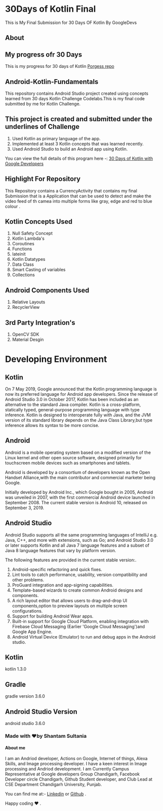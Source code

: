 # 30Days of Kotlin Final

This is My Final Submission for 30 Days OF Kotlin By GoogleDevs

## About 

## My progress ofr 30 Days 

This is my progress for 30 days of Kotlin [Porgess repo](https://github.com/shantamsultania/30days-of-kotlin)

## Android-Kotlin-Fundamentals
This repository contains Android Studio project created using concepts learned from 30 days Kotlin Challenge Codelabs.This is my final code submitted by me for Kotlin Challenge.

## This project is created and submitted under the underlines of Challenge
1. Used Kotlin as primary language of the app.
2. Implemented at least 3 Kotlin concepts that was learned recently. 
3. Used Android Studio to build an Android app using Kotlin.

You can view the full details of this program here -: [30 Days of Kotlin with Google Developers](https://eventsonair.withgoogle.com/events/kotlin)

## Highlight For Repository
This Repository contains a CurrencyActivity that contains my final Submission that is a Application that can be used to detect and make the video feed of th camea into multiple forms like gray, edge and red to blue colour .




## Kotlin Concepts Used
1. Null Safety Concept
2. Kotlin Lambda's
3. Coroutines
4. Functions
5. lateinit
6. Kotlin Datatypes
7. Data Class
8. Smart Casting of variables
9. Collections

## Android Components Used
1. Relative Layouts 
2. RecyclerView

## 3rd Party Integration's
1. OpenCV SDK
2. Material Desgin 

# Developing Environment 

## Kotlin 

On 7 May 2019, Google announced that the Kotlin programming language is now its preferred language for Android app developers.
Since the release of Android Studio 3.0 in October 2017, Kotlin has been included as an alternative to the standard Java compiler.
Kotlin is a cross-platform, statically typed, general-purpose programming language with type inference.
Kotlin is designed to interoperate fully with Java, and the JVM version of its standard library depends on the Java Class Library,but type inference allows its syntax to be more concise.

## Android 

Android is a mobile operating system based on a modified version of the Linux kernel and other open source software, designed primarily for touchscreen mobile devices such as smartphones and tablets.

Android is developed by a consortium of developers known as the Open Handset Alliance,with the main contributor and commercial marketer being Google.

Initially developed by Android Inc., which Google bought in 2005, Android was unveiled in 2007, with the first commercial Android device launched in September 2008.
The current stable version is Android 10, released on September 3, 2019. 

## Android Studio 

Android Studio supports all the same programming languages of IntelliJ 
e.g. Java, C++, and more with extensions, such as Go; and Android Studio 3.0 or later supports Kotlin and all Java 7 language features and
a subset of Java 8 language features that vary by platform version.

The following features are provided in the current stable version:.

1) Android-specific refactoring and quick fixes.
2) Lint tools to catch performance, usability, version compatibility and other problems.
3) ProGuard integration and app-signing capabilities.
4) Template-based wizards to create common Android designs and components.
5) A rich layout editor that allows users to drag-and-drop UI components,option to preview layouts on multiple screen configurations.
6) Support for building Android Wear apps.
7) Built-in support for Google Cloud Platform, enabling integration with Firebase Cloud Messaging (Earlier 'Google Cloud Messaging')and Google App Engine.
8) Android Virtual Device (Emulator) to run and debug apps in the Android studio.

## Kotlin

kotlin 1.3.0

## Gradle 

gradle version 3.6.0

## Android Studio Version 

android studio 3.6.0

### Made with ❤️by Shantam Sultania
#### About me

I am an Andriod developer, Actions on Google, Internet of things, Alexa Skills, and Image processing developer.
I have a keen interest in Image processing and Andriod development.
I am Currently Campus Representative at Google developers Group Chandigarh, Facebook Developer circle Chandigarh, Github Student developer, and Club Lead at CSE Department Chandigarh University, Punjab.

You can find me at:-
[Linkedin](https://www.linkedin.com/in/shantam-sultania-737084175/) or [Github](https://github.com/shantamsultania) .

Happy coding ❤️ .






